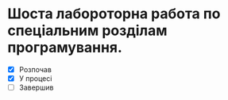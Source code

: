 # Шоста лабороторна работа по спеціальним розділам програмування.  
- [x] Розпочав
- [x] У процесі
- [ ] Завершив
